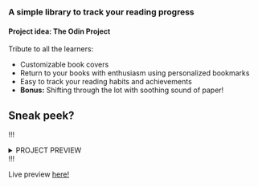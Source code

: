 ### A simple library to track your reading progress
#### Project idea: The Odin Project

Tribute to all the learners:

- Customizable book covers
- Return to your books with enthusiasm using personalized bookmarks 
- Easy to track your reading habits and achievements
- **Bonus:** Shifting through the lot with soothing sound of paper!


## **Sneak peek?** 

!!!<details><summary>PROJECT PREVIEW</summary> 
![Lib](https://user-images.githubusercontent.com/114508394/210673516-7cd1def1-15a3-4bbb-beb8-dd19172efb5f.PNG) </details>!!!


Live preview [here!](https://hoangv954.github.io/library/)
